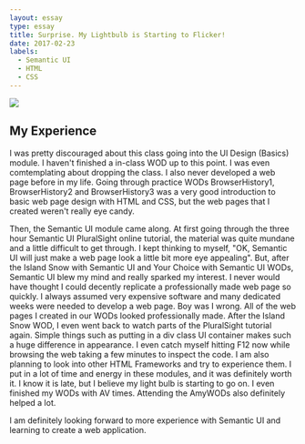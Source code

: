 ```yaml
---
layout: essay
type: essay
title: Surprise. My Lightbulb is Starting to Flicker!
date: 2017-02-23
labels:
  - Semantic UI
  - HTML
  - CSS
---
```



<div class="ui small rounded images">
  <img class="ui image" src="../images/myPage(1).jpg">
</div>

## My Experience

<p>I was pretty discouraged about this class going into the UI Design (Basics) module.  I haven't finished a in-class WOD up to this point.   I was even comtemplating about dropping the class.  I also never developed a web page before in my life.  Going through practice WODs BrowserHistory1, BrowserHistory2 and BrowserHistory3 was a very good introduction to basic web page design with HTML and CSS, but the web pages that I created weren't really eye candy.</p>

<p>Then, the Semantic UI module came along.  At first going through the three hour Semantic UI PluralSight online tutorial, the material was quite mundane and a little difficult to get through.  I kept thinking to myself, "OK, Semantic UI will just make a web page look a little bit more eye appealing".  But, after the Island Snow with Semantic UI and Your Choice with Semantic UI WODs, Semantic UI blew my mind and really sparked my interest.  I never would have thought I could decently replicate a professionally made web page so quickly.  I always assumed very expensive software and many dedicated weeks were needed to develop a web page.  Boy was I wrong.  All of the web pages I created in our WODs looked professionally made.  After the Island Snow WOD, I even went back to watch parts of the PluralSight tutorial again.  Simple things such as putting in a div class UI container makes such a huge difference in appearance.  I even catch myself hitting F12 now while browsing the web taking a few minutes to inspect the code.  I am also planning to look into other HTML Frameworks and try to experience them.  I put in a lot of time and energy in these modules, and it was definitely worth it.  I know it is late, but I believe my light bulb is starting to go on.  I even finished my WODs with AV times.  Attending the AmyWODs also definitely helped a lot.</p>

<p>I am definitely looking forward to more experience with Semantic UI and learning to create a web application.</p>

